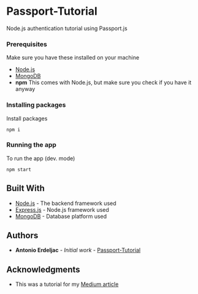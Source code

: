 # Passport-Tutorial

Node.js authentication tutorial using Passport.js

### Prerequisites

Make sure you have these installed on your machine

* [Node.js](https://nodejs.org/en/download/)
* [MongoDB](https://www.mongodb.com)
* **npm** This comes with Node.js, but make sure you check if you have it anyway

### Installing packages

Install packages

```
npm i
```

### Running the app

To run the app (dev. mode)

```
npm start
```

## Built With

* [Node.js](https://nodejs.org) - The backend framework used
* [Express.js](https://github.com/expressjs/express) - Node.js framework used
* [MongoDB](https://www.mongodb.com/) - Database platform used


## Authors

* **Antonio Erdeljac** - *Initial work* - [Passport-Tutorial](https://github.com/AntonioErdeljac/Blog-Tutorial)

## Acknowledgments

* This was a tutorial for my [Medium article](https://medium.com/p/4a56ed18e81e)
